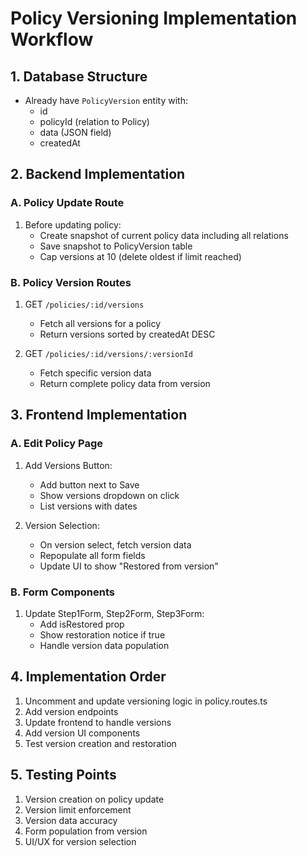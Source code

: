 # Policy Versioning Implementation Workflow

## 1. Database Structure
- Already have `PolicyVersion` entity with:
  - id
  - policyId (relation to Policy)
  - data (JSON field)
  - createdAt

## 2. Backend Implementation
### A. Policy Update Route
1. Before updating policy:
   - Create snapshot of current policy data including all relations
   - Save snapshot to PolicyVersion table
   - Cap versions at 10 (delete oldest if limit reached)

### B. Policy Version Routes
1. GET `/policies/:id/versions`
   - Fetch all versions for a policy
   - Return versions sorted by createdAt DESC

2. GET `/policies/:id/versions/:versionId`
   - Fetch specific version data
   - Return complete policy data from version

## 3. Frontend Implementation
### A. Edit Policy Page
1. Add Versions Button:
   - Add button next to Save
   - Show versions dropdown on click
   - List versions with dates

2. Version Selection:
   - On version select, fetch version data
   - Repopulate all form fields
   - Update UI to show "Restored from version"

### B. Form Components
1. Update Step1Form, Step2Form, Step3Form:
   - Add isRestored prop
   - Show restoration notice if true
   - Handle version data population

## 4. Implementation Order
1. Uncomment and update versioning logic in policy.routes.ts
2. Add version endpoints
3. Update frontend to handle versions
4. Add version UI components
5. Test version creation and restoration

## 5. Testing Points
1. Version creation on policy update
2. Version limit enforcement
3. Version data accuracy
4. Form population from version
5. UI/UX for version selection 